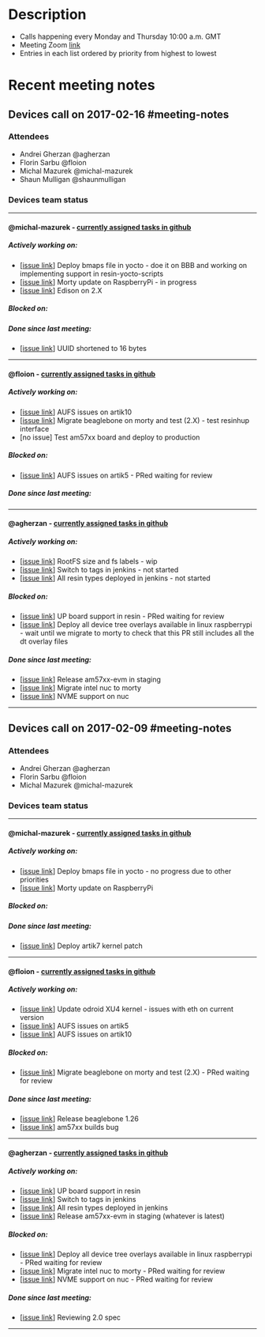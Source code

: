 # Description

- Calls happening every Monday and Thursday 10:00 a.m. GMT 
- Meeting Zoom [link](https://zoom.us/j/7393398323)
- Entries in each list ordered by priority from highest to lowest

# Recent meeting notes

## Devices call on 2017-02-16 #meeting-notes

### Attendees

* Andrei Gherzan @agherzan
* Florin Sarbu @floion
* Michal Mazurek @michal-mazurek
* Shaun Mulligan @shaunmulligan

### Devices team status

----------

#### @michal-mazurek - [currently assigned tasks in github](https://github.com/pulls?utf8=%E2%9C%93&q=is:open%20assignee:michal-mazurek)

##### Actively working on:
* [[issue link](https://github.com/resin-os/resinos/issues/163)] Deploy bmaps file in yocto - doe it on BBB and working on implementing support in resin-yocto-scripts
* [[issue link](https://github.com/resin-os/resinos/issues/113)] Morty update on RaspberryPi - in progress
* [[issue link](https://github.com/resin-os/resinos/issues/168)] Edison on 2.X

##### Blocked on:

##### Done since last meeting:
* [[issue link](https://github.com/resin-os/resinos/issues/171)] UUID shortened to 16 bytes

----------

#### @floion - [currently assigned tasks in github](https://github.com/pulls?utf8=%E2%9C%93&q=is%3Aopen+assignee%3Afloion)

##### Actively working on:
* [[issue link](https://github.com/resin-os/resinos/issues/167)] AUFS issues on artik10
* [[issue link](https://github.com/resin-os/resinos/issues/113)] Migrate beaglebone on morty and test (2.X) - test resinhup interface
* [no issue] Test am57xx board and deploy to production

##### Blocked on:
* [[issue link](https://github.com/resin-os/resinos/issues/175)] AUFS issues on artik5 - PRed waiting for review

##### Done since last meeting:

----------

#### @agherzan - [currently assigned tasks in github](https://github.com/pulls?utf8=%E2%9C%93&q=is%3Aopen+assignee%3Aagherzan)

##### Actively working on:
* [[issue link](https://github.com/resin-os/resinos/issues/126)] RootFS size and fs labels - wip
* [[issue link](https://github.com/resin-os/resinos/issues/182)] Switch to tags in jenkins - not started
* [[issue link](https://github.com/resin-os/resinos/issues/170)] All resin types deployed in jenkins - not started

##### Blocked on:
* [[issue link](https://github.com/resin-os/resinos/issues/198)] UP board support in resin - PRed waiting for review
* [[issue link](https://github.com/resin-os/resinos/issues/188)] Deploy all device tree overlays available in linux raspberrypi - wait until we migrate to morty to check that this PR still includes all the dt overlay files

##### Done since last meeting:
* [[issue link](https://github.com/resin-os/resinos/issues/164)] Release am57xx-evm in staging
* [[issue link](https://github.com/resin-os/resinos/issues/113)] Migrate intel nuc to morty
* [[issue link](https://github.com/resin-os/resinos/issues/149)] NVME support on nuc

----------

## Devices call on 2017-02-09 #meeting-notes

### Attendees

* Andrei Gherzan @agherzan
* Florin Sarbu @floion
* Michal Mazurek @michal-mazurek

### Devices team status

----------

#### @michal-mazurek - [currently assigned tasks in github](https://github.com/pulls?utf8=%E2%9C%93&q=is:open%20assignee:michal-mazurek)

##### Actively working on:
* [[issue link](https://github.com/resin-os/resinos/issues/163)] Deploy bmaps file in yocto - no progress due to other priorities
* [[issue link](https://github.com/resin-os/resinos/issues/113)] Morty update on RaspberryPi

##### Blocked on:

##### Done since last meeting:
* [[issue link](https://github.com/resin-os/resinos/issues/189)] Deploy artik7 kernel patch

----------

#### @floion - [currently assigned tasks in github](https://github.com/pulls?utf8=%E2%9C%93&q=is%3Aopen+assignee%3Afloion)

##### Actively working on:
* [[issue link](https://github.com/resin-os/resinos/issues/92)] Update odroid XU4 kernel - issues with eth on current version
* [[issue link](https://github.com/resin-os/resinos/issues/175)] AUFS issues on artik5
* [[issue link](https://github.com/resin-os/resinos/issues/167)] AUFS issues on artik10

##### Blocked on:
* [[issue link](https://github.com/resin-os/resinos/issues/113)] Migrate beaglebone on morty and test (2.X) - PRed waiting for review

##### Done since last meeting:
* [[issue link](https://github.com/resin-os/resinos/issues/186)] Release beaglebone 1.26
* [[issue link](https://github.com/resin-os/resinos/issues/184)] am57xx builds bug

----------

#### @agherzan - [currently assigned tasks in github](https://github.com/pulls?utf8=%E2%9C%93&q=is%3Aopen+assignee%3Aagherzan)

##### Actively working on:
* [[issue link](https://github.com/resin-os/resinos/issues/198)] UP board support in resin
* [[issue link](https://github.com/resin-os/resinos/issues/182)] Switch to tags in jenkins
* [[issue link](https://github.com/resin-os/resinos/issues/170)] All resin types deployed in jenkins
* [[issue link](https://github.com/resin-os/resinos/issues/164)] Release am57xx-evm in staging (whatever is latest)

##### Blocked on:
* [[issue link](https://github.com/resin-os/resinos/issues/188)] Deploy all device tree overlays available in linux raspberrypi - PRed waiting for review
* [[issue link](https://github.com/resin-os/resinos/issues/113)] Migrate intel nuc to morty - PRed waiting for review
* [[issue link](https://github.com/resin-os/resinos/issues/149)] NVME support on nuc - PRed waiting for review

##### Done since last meeting:
* [[issue link](https://github.com/resin-io/hq/pull/505)] Reviewing 2.0 spec

----------